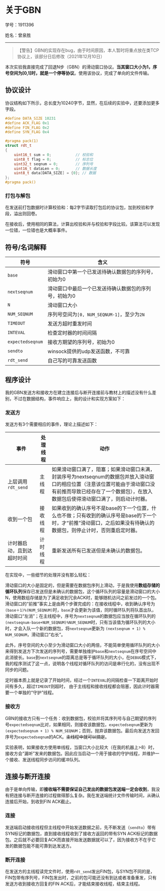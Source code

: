 # 关于GBN

学号：1911396

姓名：曾泉胜

---

> 【警告】GBN的实现存在bug，由于时间原因，本人暂时将重点放在类TCP协议上，该部分日后修改（2021年12月10日）

本次实验我直接完成了回退N步（GBN）的滑动窗口协议。**当其窗口大小为1，序号空间为[0,1]时，就是一个停等协议**。使用该协议，完成了单向的文件传输。

## 协议设计

协议结构如下所示，总长度为10240字节，显然，在后续的实验中，还要添加更多字段。

```c++
#define DATA_SIZE 10231
#define ACK_FLAG 0x1
#define FIN_FLAG 0x2
#define SYN_FLAG 0x4

#pragma pack(1)
struct rdt_t
{
    uint16_t sum = 0;           // 校验和
    uint8_t flag = 0;           // 标志位
    uint32_t seqnum = 0;        // 序列号
    uint16_t dataLen = 0;       // 数据长度
    uint8_t data[DATA_SIZE] = {0}; // 数据
};
#pragma pack()

```

### 打包与解包

在发送前打包数据时计算校验和：每2字节读取打包后的协议包，加到校验和字段，溢出则回卷。

在接收后，使用相同的算法，计算出校验和并与校验和字段比较。该算法可以发现一位错，一位错也是大概率事件。

## 符号/名词解释

| 符号             | 含义                                                  |
| ---------------- | ----------------------------------------------------- |
| `base`           | 滑动窗口中第一个已发送待确认数据包的序列号，初始为0   |
| `nextseqnum`     | 滑动窗口中最后一个已发送待确认数据包的序列号，初始为0 |
| `N`              | 滑动窗口大小                                          |
| `NUM_SEQNUM`     | 序列号空间为`[0, NUM_SEQNUM-1]`，至少为`2N`           |
| `TIMEOUT`        | 发送方超时重发时间                                    |
| `INTEVAL`        | 检查定时器的时间间隔                                  |
| `expectedseqnum` | 接收方期望的序列号，初始为0                           |
| `sendto`         | winsock提供的udp发送函数，不可靠                      |
| `rdt_send`       | 自己写的可靠发送函数                                  |

## 程序设计

我的GBN发送方和接收方在建立连接后与断开连接前与教材上的描述没有什么差别，不过在数据结构，事件响应上，我的设计和实现方案如下：

### 发送方

发送方有3个需要相应的事件，理论上描述如下：

| 事件                       | 处理线程 | 动作                                                         |
| -------------------------- | -------- | ------------------------------------------------------------ |
| 上层调用`rdt_send`         | 主线程   | 如果滑动窗口满了，阻塞；如果滑动窗口未满，封装序号为nextseqnum的数据包并放入滑动窗口的相应位置（注意该位置可能由于滑动窗口没有前推而导致已经存在了一个数据包），在放入数据包后使得滑动窗口满了，则启动计时器。 |
| 收到一个包                 | 接收线程 | 如果收到的确认序号不是base的下一个位置，什么也不做；只有收到的确认序号是base的下一个时，才“前推”滑动窗口，之后如果没有待确认的数据包，则停止计时，否则重启定时器。 |
| 计时器启动，且到达超时时间 | 计时线程 | 重新发送所有已发送但是未确认的数据包。                       |

在实现中，一些细节的处理并没有那么轻松：

滑动窗口的大小是固定的，但是需要在数据包序列上滑动，于是我使用**数组存储的循环队列**保存已发送但是未确认的数据包，这个循环队列的容量是滑动窗口的大小N，使用数组存储是为了满足收到冗余ACK时，能够随机访问之前发过的一个包。滑动窗口的“前推”事实上是由两个步骤完成的：在接收线程中，收到确认序号为`(base＋1)%(NUM_SEQNUM)`时，`base`才会更新为该值，同时循环队列将队首出队，滑动窗口“左消”；在主线程中，序号为`nextseqnum`的数据包应当放在循环队列的`(nextseqnum-base+NUM_SEQNUM)%NUM_SEQNUM`时，只有当该值为循环队列的大小时，才会入队一个新的数据包，将`nextseqnum`更新为 `(nextseqnum + 1) % NUM_SEQNUM`，滑动窗口“右长”。

此外，序号空间的大小至少为滑动窗口大小的两倍，不能简单使用循环队列的大小来得到发送方下次发送的序列号，需要单独维护`base`和`nextseqnum`在序号空间中此消彼长。`base`到`nextseqnum`的距离总是等于循环队列的大小，在`DEBUG`模式下，我的程序测试了这一点，说明各个线程对循环队列的访问是串行化的，没有出现不同步的问题。

定时器本质上就是记录了开始时间，经过一个`INTEVAL`的间隔检查一下距离开始时间有多久，超过`TIMEOUT`则超时， 由于主线程和接收线程都会阻塞，因此计时器需要一个单独的“守护”线程。

### 接收方

GBN的接收方只有一个任务：收到数据包，校验并将其序列号与自己期望的序列号`expectedseqnum`比对，如果相同，则接收该数据包，`expectedseqnum`更新为`(expectedseqnum + 1) % NUM_SEQNUM`；否则，抛弃该数据包。最后向发送方发回序号为`expectedseqnum`的ACK。~~主线程中就可以搞定~~。

实验表明，如果接收方使用单线程，当窗口大小比较大（在我的机器上>8）时，接收方会“漏听”发来的数据包。因此应当启动一个用于接收的守护线程，并维护一个接收、发送线程同步访问的缓冲队列。

## 连接与断开连接

由于是单向传输，即**接收端不需要保证自己发出的数据包发送端一定会收到**，我没有把连接与断开连接的过程做得那么复杂。我在发送端统计文件传输时间，从确认连接后开始，到收到FIN ACK截止。

### 连接

发送端启动接收线程但主线程中开始发送数据之前，先不断发送（`sendto`）带有SYN标记的数据包，直到接收线程收到了接收方返回的带有SYN ACK标记的数据包。之后就不必要回复ACK而直接开始发送数据就可以了，因为接收方不在乎它发的数据包能不能可靠到达发送方。

### 断开连接

在发送方的主线程读完文件时，使用`rdt_send`发出FIN包，与SYN包不同的是，FIN包带有序列号，FIN包发出时，之前的包可能还没有到达或者准备重发，只有发送方收到接收方回复的FIN ACK后，才能结束接收线程，结束主线程。

